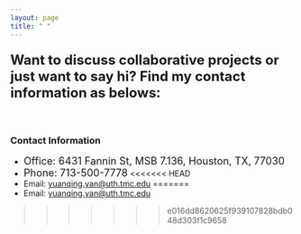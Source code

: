 ```yaml
---
layout: page
title: " "
---
```

### <font size="+2">Want to discuss collaborative projects or just want to say hi? Find my contact information as belows:</font> 
#### <br/>
### Contact Information
* <font size="+1">Office: 6431 Fannin St, MSB 7.136, Houston, TX, 77030</font>
* <font size="+1">Phone: 713-500-7778</font>
<<<<<<< HEAD
* Email: [yuanqing.yan@uth.tmc.edu](mailto:yuanqing.yan@uth.tmc.edu)
=======
* Email: [yuanqing.yan@uth.tmc.edu](mailto:yuanqing.yan@uth.tmc.edu)
>>>>>>> e016dd8620625f939107828bdb048d303f1c9658
